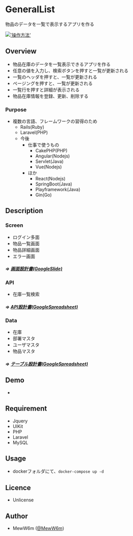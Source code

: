 # GeneralList
物品のデータを一覧で表示するアプリを作る

[!['操作方法'](https://user-images.githubusercontent.com/17735847/199639830-e92c9f57-e499-4d8b-8c38-5fac3575e629.png)](https://www.youtube.com/watch?v=VV08lNCh5U8)

## Overview
- 物品在庫のデータを一覧表示できるアプリを作る
- 任意の値を入力し、検索ボタンを押すと一覧が更新される
- 一覧のヘッダを押すと、一覧が更新される
- ページングを押すと、一覧が更新される
- 一覧行を押すと詳細が表示される
- 物品在庫情報を登録、更新、削除する

### Purpose
- 複数の言語、フレームワークの習得のため
  - Rails(Ruby) 
  - Laravel(PHP) 
  - 今後
    - 仕事で使うもの
      - CakePHP(PHP)
      - Angular(Nodejs)
      - Servlet(Java)
      - Vue(Nodejs)
    - ほか
      - React(Nodejs)
      - SpringBoot(Java)
      - Playframework(Java)
      - Gin(Go)

## Description

### Screen
- ログイン多面
- 物品一覧画面
- 物品詳細画面
- エラー画面
##### => [画面設計書(GoogleSlide)](https://docs.google.com/presentation/d/15h6uCa-Kj98WNsX8mHK1W7VR225Ffy--kLtzchGc1Ak)

### API
- 在庫一覧検索
##### => [API設計書(GoogleSpreadsheet)](https://docs.google.com/spreadsheets/d/1mZATkJLa1hqVdCRpNHM_r63aZ3gvTpsMuirE27ozTLw/edit#gid=0)

### Data
- 在庫
- 部署マスタ
- ユーザマスタ
- 物品マスタ
##### => [テーブル設計書(GoogleSpreadsheet)](https://docs.google.com/spreadsheets/d/17GF_0c8uyNnVr62vYrG8tGEePTFhA6uO6l_dLL8K9pY)

## Demo
- 

## Requirement
- Jquery
- UIKit
- PHP
- Laravel
- MySQL

## Usage
- dockerフォルダにて、```docker-compose up -d```

## Licence
- Unlicense

## Author
- MewW6m ([@MewW6m](https://github.com/MewW6m/))
